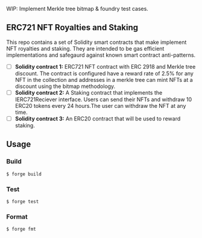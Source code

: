 WIP: Implement Merkle tree bitmap & foundry test cases.

## ERC721 NFT Royalties and Staking

This repo contains a set of Solidity smart contracts that make implement NFT royalties and staking. They are intended to be gas efficient implementations and safegaurd against known smart contract anti-patterns. 
- [ ]  **Solidity contract 1:** ERC721 NFT contract with ERC 2918 and Merkle tree discount. The contract is configured have a reward rate of 2.5% for any NFT in the collection and addresses in a merkle tree can mint NFTs at a discount using the bitmap methodology.
- [ ]  **Solidity contract 2:** A Staking contract that implements the IERC721Reciever interface. Users can send their NFTs and withdraw 10 ERC20 tokens every 24 hours.The user can withdraw the NFT at any time.
- [ ]  **Solidity contract 3:** An ERC20 contract that will be used to reward staking. 

## Usage

### Build

```shell
$ forge build
```

### Test

```shell
$ forge test
```

### Format

```shell
$ forge fmt
```

